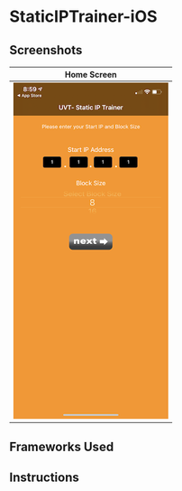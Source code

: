 # StaticIPTrainer-iOS

## Screenshots
| Home Screen| 
| ----------------- | 
| ![HomeScreen.PNG](screenshots/HomeScreen.PNG) | 

## Frameworks Used

## Instructions

